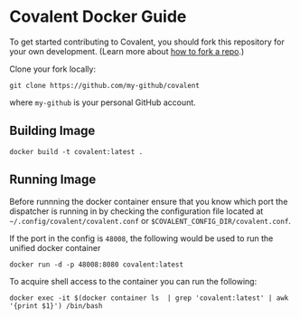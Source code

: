 # Covalent Docker Guide

To get started contributing to Covalent, you should fork this repository for your own development. (Learn more about [how to fork a repo](https://docs.github.com/en/get-started/quickstart/fork-a-repo).)

Clone your fork locally:

```shell
git clone https://github.com/my-github/covalent
```

where `my-github` is your personal GitHub account.

## Building Image

```shell
docker build -t covalent:latest .
```

## Running Image

Before runnning the docker container ensure that you know which port the dispatcher is running in by checking the configuration file located at `~/.config/covalent/covalent.conf` or `$COVALENT_CONFIG_DIR/covalent.conf`.

If the port in the config is `48008`, the following would be used to run the unified docker container

```shell
docker run -d -p 48008:8080 covalent:latest
```

To acquire shell access to the container you can run the following:

```shell
docker exec -it $(docker container ls  | grep 'covalent:latest' | awk '{print $1}') /bin/bash
```
